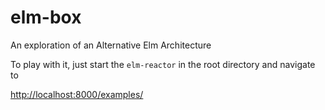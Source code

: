 # elm-box
An exploration of an Alternative Elm Architecture

To play with it, just start the `elm-reactor` in the root directory and navigate to 

[http://localhost:8000/examples/](http://localhost:8000/examples/)
